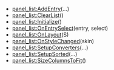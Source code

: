 - [panel_list:AddEntry](nil)(...)
- [panel_list:ClearList](nil)()
- [panel_list:Initialize](nil)()
- [panel_list:OnEntrySelect](nil)(entry, select)
- [panel_list:OnLayout](nil)(S)
- [panel_list:OnStyleChanged](nil)(skin)
- [panel_list:SetupConverters](nil)(...)
- [panel_list:SetupSorted](nil)(...)
- [panel_list:SizeColumnsToFit](nil)()